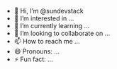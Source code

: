 - 👋 Hi, I’m @sundevstack
- 👀 I’m interested in ...
- 🌱 I’m currently learning ...
- 💞️ I’m looking to collaborate on ...
- 📫 How to reach me ...
- 😄 Pronouns: ...
- ⚡ Fun fact: ...

<!---
sundevstack/sundevstack is a ✨ special ✨ repository because its `README.md` (this file) appears on your GitHub profile.
You can click the Preview link to take a look at your changes.
--->
